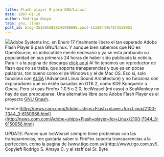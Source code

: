 ```yaml
---
title: Flash player 9 para GNU/Linux!
date: 2007-01-18
author: Rodrigo Amaya
tags: gnu, linux
post_id: blog-3515952828243908885.post-1532044454872538051
---
```


[![](http://bp0.blogger.com/_ayvorITawE4/Ra-isDD_h1I/AAAAAAAAAAw/QOk7MIXapks/s320/adobe+logo+sm.jpg)](http://bp0.blogger.com/_ayvorITawE4/Ra-isDD_h1I/AAAAAAAAAAw/QOk7MIXapks/s1600-h/adobe+logo+sm.jpg)Adobe Systems Inc. en Enero 17
      finalmente libero el tan esperado Adobe Flash Player 9 para GNU/Linux.
Y aunque
      bien sabemos que NO es OpenSource, es indiscutible mente necesario y ya se esta probando su
      popularidad en sus primeras 24 horas de haber sido publicada la noticia.
Para ir a
      la pagina de descarga [click aquí](http://www.adobe.com/shockwave/download/download.cgi?P1_Prod_Version=ShockwaveFlash)
Al fin tenemos un reproductor de flash que no se traba, que soporta
      transparencias y que es en pocas palabras, tan bueno como el de Windows y el de Mac OS.
Eso si, solo funciona con [ALSA](http://es.wikipedia.org/wiki/Arquitectura_de_Sonido_Avanzada_para_Linux)
      (Advanced Linux
      Sound Architecture) y no funciona con exploradores que no estén basados en GTK 2, como KDE
      Konqueror u Opera. Pero si usas Firefox 1.0.5 o 2.0, IceWeasel (mi caso) o SeaMonkey no hay de
      que preocuparse.
Una alternativa libre para Adobe Flash Player es el proyecto [GNU Gnash](http://www.gnu.org/software/gnash/).

fuente:[http://news.com.com/Adobe+ships+Flash+player+for+Linux/2100-7344_3-6150956.html](http://news.com.com/Adobe+ships+Flash+player+for+Linux/2100-7344_3-6150956.html)

UPDATE: Parece que IceWeasel siempre
      tiene problemas con las transparencias, me gustaria saber si FireFox soporta transparencias a
      la perfeccion, como la pagina de [www.tigo.com.sv](http://www.tigo.com.sv/).
Copyleft Rodrigo S. Amaya C. y el staff del Sr.
      Byte